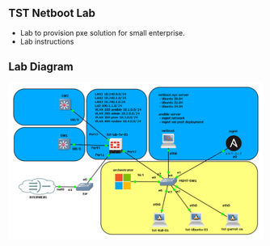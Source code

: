 ## TST Netboot Lab

  - Lab to provision pxe solution for small enterprise. 
  - Lab instructions


## Lab Diagram 





![image](src/images/main-topology-diagram.png "Lab Topology Diagram")